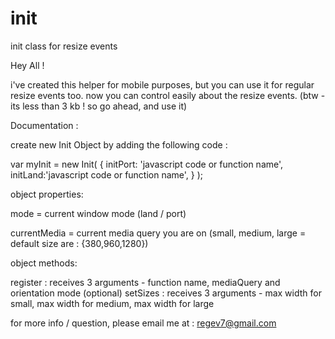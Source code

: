 # init
init class for resize events

Hey All !

i've created this helper for mobile purposes, but you can use it for regular resize events too.
now you can control easily about the resize events.
(btw - its less than 3 kb ! so go ahead, and use it)

Documentation :

create new Init Object by adding the following code :

var myInit = new Init(
{
initPort: 'javascript code or function name',
initLand:'javascript code or function name',
}
);

object properties:

mode = current window mode (land / port)

currentMedia = current media query you are on (small, medium, large = default size are : {380,960,1280})

object methods:

register : receives 3 arguments - function name, mediaQuery and orientation mode (optional)
setSizes : receives 3 arguments - max width for small, max width for medium, max width for large

for more info / question, please email me at : regev7@gmail.com
